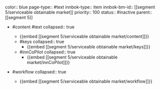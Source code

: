 color:: blue
page-type:: #text
innbok-type:: item
innbok-bm-id:: [[segment 5/serviceable obtainable market]]
priority:: 100
status:: #inactive
parent:: [[segment 5]]

- #content #text
  collapsed:: true
	- {{embed [[segment 5/serviceable obtainable market/content]]}}
  - #keys
    collapsed:: true
	  - {{embed [[segment 5/serviceable obtainable market/keys]]}}
  - #innCoPilot
    collapsed:: true
	  - {{embed [[segment 5/serviceable obtainable market/innCoPilot]]}}

- #workflow
  collapsed:: true
	- {{embed [[segment 5/serviceable obtainable market/workflow]]}}







